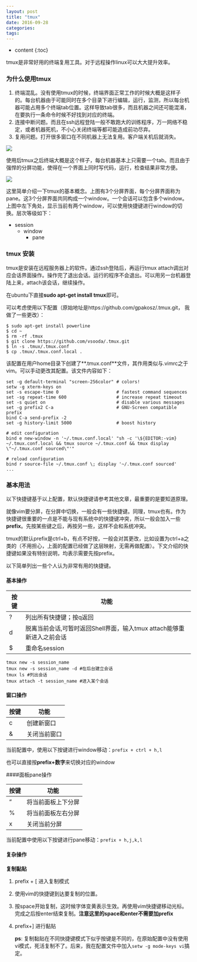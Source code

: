 ```yaml
---
layout: post
title: "tmux"
date: 2016-09-28
categories:
tags:
---
```

* content
{:toc}

tmux是非常好用的终端复用工具。对于远程操作linux可以大大提升效率。




### 为什么使用tmux

1. 终端混乱。没有使用tmux的时候，终端界面正常工作的时候大概是这样子的。每台机器由于可能同时在多个目录下进行编辑，运行，监测，所以每台机器可能占用多个终端tab位置。这样导致tab很多，而且机器之间还可能混淆，在要执行一条命令时候不好找到对应的终端。
2. 连接中断问题。而且在ssh远程登陆一般不敢跑大的训练程序，万一网络不稳定，或者机器死机，不小心关闭终端等都可能造成前功尽弃。
3. 复用问题。打开很多窗口在不同机器上无法复用。客户端关机后就消失。

![](http://vsooda.github.io/assets/tmux/before_tmux.png)



使用后tmux之后终端大概是这个样子，每台机器基本上只需要一个tab。而且由于强悍的分屏功能，使得在一个界面上同时写代码，运行，检查结果非常方便。

![](http://vsooda.github.io/assets/tmux/after_tmux.png)



这里简单介绍一下tmux的基本概念。上图有3个分屏界面，每个分屏界面称为pane。这3个分屏界面共同构成一个window。一个会话可以包含多个window。上图中左下角处，显示当前有两个window，可以使用快捷键进行window的切换。层次等级如下：

* session
  * window
    * pane



### tmux 安装

tmux是安装在远程服务器上的软件。通过ssh登陆后，再运行tmux attach调出对应会话界面操作。操作完了退出会话。运行的程序不会退出。可以用另一台机器登陆上来，attach该会话，继续操作。



在ubuntu下直接**sudo apt-get install tmux**即可。

可以考虑使用以下配置（原始地址是https://github.com/gpakosz/.tmux.git， 我做了一些更改）：

```
$ sudo apt-get install powerline
$ cd ~
$ rm -rf .tmux
$ git clone https://github.com/vsooda/.tmux.git
$ ln -s .tmux/.tmux.conf
$ cp .tmux/.tmux.conf.local .
```



该配置在用户home目录下创建了**.tmux.conf**文件，其作用类似与.vimrc之于vim。可以手动更改其配置。该文件内容如下：

```
set -g default-terminal "screen-256color" # colors!
setw -g xterm-keys on
set -s escape-time 0                      # fastest command sequences
set -sg repeat-time 600                   # increase repeat timeout
set -s quiet on                           # disable various messages
set -g prefix2 C-a                        # GNU-Screen compatible prefix
bind C-a send-prefix -2
set -g history-limit 5000                 # boost history

# edit configuration
bind e new-window -n '~/.tmux.conf.local' "sh -c '\${EDITOR:-vim} ~/.tmux.conf.local && tmux source ~/.tmux.conf && tmux display \"~/.tmux.conf sourced\"'"

# reload configuration
bind r source-file ~/.tmux.conf \; display '~/.tmux.conf sourced'
...
```

### 基本用法

以下快捷键基于以上配置，默认快捷键请参考其他文章，最重要的是要知道原理。

就像vim要分屏，在分屏中切换，一般会有一些快捷键。同理，tmux也有。作为快捷键很重要的一点是不能与现有系统中的快捷键冲突，所以一般会加入一些**prefix**。先按某些键之后，再按另一些，这样不会和系统冲突。

tmux的默认prefix是ctrl+b，有点不好按，一般会对其更改，比如设置为ctrl+a之类的（不用担心，上面的配置已经做了这层映射，无需再做配置）。下文介绍的快捷键如果没有特别说明，均表示需要先按prefix。

以下简单列出一些个人认为非常有用的快捷键。

#### 基本操作
| 按键   | 功能                                       |
| ---- | ---------------------------------------- |
| ?    | 列出所有快捷键；按q返回                             |
| d    | 脱离当前会话,可暂时返回Shell界面，输入tmux attach能够重新进入之前会话 |
| $    | 重命名session                               |

```
tmux new -s session_name
tmux new -s session_name -d #在后台建立会话
tmux ls #列出会话
tmux attach -t session_name #进入某个会话
```

#### 窗口操作
| 按键   | 功能     |
| ---- | ------ |
| c    | 创建新窗口  |
| &    | 关闭当前窗口 |

当前配置中，使用以下按键进行window移动：`prefix + ctrl + h,l`

也可以直接按**prefix+数字**来切换对应的window

####面板pane操作

| 按键   | 功能        |
| ---- | --------- |
| “    | 将当前面板上下分屏 |
| %    | 将当前面板左右分屏 |
| x    | 关闭当前分屏    |

当前配置中使用以下按键进行pane移动：`prefix + h,j,k,l`


#### 复杂操作

**复制黏贴**

1. prefix + [ 进入复制模式

2. 使用vim的快捷键到达要复制的位置。

3. 按space开始复制，这时候字体变黄表示生效。再使用vim快捷键移动光标。完成之后按enter结束复制。**注意这里的space和enter不需要加prefix**

4. prefix+] 进行黏贴

   **ps**: 复制黏贴在不同快捷键模式下似乎按键是不同的，在原始配置中没有使用vi模式，死活复制不了。后来，我在配置文件中加入`setw -g mode-keys vi`搞定。
